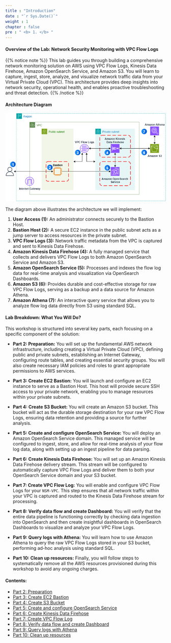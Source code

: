 ```yaml
---
title : "Introduction"
date : "`r Sys.Date()`"
weight : 1
chapter : false
pre : " <b> 1. </b> "
---
```


#### Overview of the Lab: Network Security Monitoring with VPC Flow Logs

{{% notice note %}}
This lab guides you through building a comprehensive network monitoring solution on AWS using VPC Flow Logs, Kinesis Data Firehose, Amazon OpenSearch Service, and Amazon S3. You will learn to capture, ingest, store, analyze, and visualize network traffic data from your Virtual Private Cloud (VPC). This architecture provides deep insights into network security, operational health, and enables proactive troubleshooting and threat detection.
{{% /notice %}}

#### Architecture Diagram

![Architecture Diagram](Simple.drawio.png)

The diagram above illustrates the architecture we will implement:

1.  **User Access (1):** An administrator connects securely to the Bastion Host.
2.  **Bastion Host (2):** A secure EC2 instance in the public subnet acts as a jump server to access resources in the private subnet.
3.  **VPC Flow Logs (3):** Network traffic metadata from the VPC is captured and sent to Kinesis Data Firehose.
4.  **Amazon Kinesis Data Firehose (4):** A fully managed service that collects and delivers VPC Flow Logs to both Amazon OpenSearch Service and Amazon S3.
5.  **Amazon OpenSearch Service (5):** Processes and indexes the flow log data for real-time analysis and visualization via OpenSearch Dashboards.
6.  **Amazon S3 (6):** Provides durable and cost-effective storage for raw VPC Flow Logs, serving as a backup and a data source for Amazon Athena.
7.  **Amazon Athena (7):** An interactive query service that allows you to analyze flow log data directly from S3 using standard SQL.

#### Lab Breakdown: What You Will Do?

This workshop is structured into several key parts, each focusing on a specific component of the solution:

* **Part 2: Preparation:**
    You will set up the fundamental AWS network infrastructure, including creating a Virtual Private Cloud (VPC), defining public and private subnets, establishing an Internet Gateway, configuring route tables, and creating essential security groups. You will also create necessary IAM policies and roles to grant appropriate permissions to AWS services.

* **Part 3: Create EC2 Bastion:**
    You will launch and configure an EC2 instance to serve as a Bastion Host. This host will provide secure SSH access to your private network, enabling you to manage resources within your private subnets.

* **Part 4: Create S3 Bucket:**
    You will create an Amazon S3 bucket. This bucket will act as the durable storage destination for your raw VPC Flow Logs, ensuring data retention and providing a source for further analysis.

* **Part 5: Create and configure OpenSearch Service:**
    You will deploy an Amazon OpenSearch Service domain. This managed service will be configured to ingest, store, and allow for real-time analysis of your flow log data, along with setting up an ingest pipeline for data parsing.

* **Part 6: Create Kinesis Data Firehose:**
    You will set up an Amazon Kinesis Data Firehose delivery stream. This stream will be configured to automatically capture VPC Flow Logs and deliver them to both your OpenSearch Service domain and your S3 bucket.

* **Part 7: Create VPC Flow Log:**
    You will enable and configure VPC Flow Logs for your `NSM-VPC`. This step ensures that all network traffic within your VPC is captured and routed to the Kinesis Data Firehose stream for processing.

* **Part 8: Verify data flow and create Dashboard:**
    You will verify that the entire data pipeline is functioning correctly by checking data ingestion into OpenSearch and then create insightful dashboards in OpenSearch Dashboards to visualize and analyze your VPC Flow Logs.

* **Part 9: Query logs with Athena:**
    You will learn how to use Amazon Athena to query the raw VPC Flow Logs stored in your S3 bucket, performing ad-hoc analysis using standard SQL.

* **Part 10: Clean up resources:**
    Finally, you will follow steps to systematically remove all the AWS resources provisioned during this workshop to avoid any ongoing charges.

#### Contents:

* [Part 2: Preparation](/2-Preparation/_index.md)
* [Part 3: Create EC2 Bastion](/3-Create-EC2-Bastion/_index.md)
* [Part 4: Create S3 Bucket](/4-Create-S3-Bucket/_index.md)
* [Part 5: Create and configure OpenSearch Service](/5-Create-and-configure-OpenSearch-Service/_index.md)
* [Part 6: Create Kinesis Data Firehose](/6-Create-Kinesis-Data-Firehose/_index.md)
* [Part 7: Create VPC Flow Log](/7-Create-VPC-Flow-Log/_index.md)
* [Part 8: Verify data flow and create Dashboard](/8-Verify-data-flow-and-create-Dashboard/_index.md)
* [Part 9: Query logs with Athena](/9-Query-logs-with-Athena/_index.md)
* [Part 10: Clean up resources](/10-Clean-up-resources/_index.md)